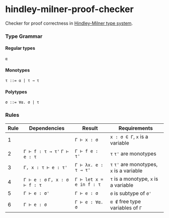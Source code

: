 # hindley-milner-proof-checker

Checker for proof correctness
in [Hindley-Milner type system](https://en.wikipedia.org/wiki/Hindley%E2%80%93Milner_type_system).

### Type Grammar

#### Regular types

`α`

#### Monotypes

`τ ::= α | τ → τ`

#### Polytypes

`σ ::= ∀α. σ | τ`

### Rules

| Rule | Dependencies                   | Result                   | Requirements                              |
|------|--------------------------------|--------------------------|-------------------------------------------|
| 1    |                                | `Γ ⊢ x : σ`              | `x : σ ∈ Γ`, `x` is a variable            |
| 2    | `Γ ⊢ f : τ → τ'` `Γ ⊢ e : τ`   | `Γ ⊢ f e : τ'`           | `τ` `τ'` are monotypes                    |
| 3    | `Γ, x : τ ⊢ e : τ'`            | `Γ ⊢ λx. e : τ → τ'`     | `τ` `τ'` are monotypes, `x` is a variable |
| 4    | `Γ ⊢ e : σ` `Γ, x : σ ⊢ f : τ` | `Γ ⊢ let x = e in f : τ` | `τ` is a monotype, `x` is a variable      | 
| 5    | `Γ ⊢ e : σ'`                   | `Γ ⊢ e : σ`              | `σ` is subtype of `σ'`                    |
| 6    | `Γ ⊢ e : σ`                    | `Γ ⊢ e : ∀α. σ`          | `α ∉` free type variables of `Γ`          |